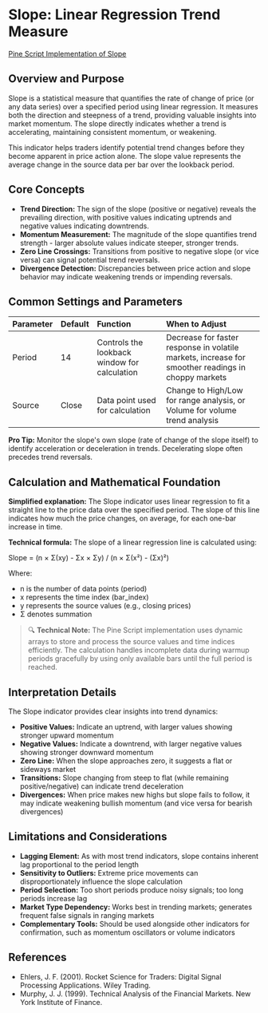 # Slope: Linear Regression Trend Measure

[Pine Script Implementation of Slope](https://github.com/mihakralj/pinescript/blob/main/indicators/numerics/slope.pine)

## Overview and Purpose

Slope is a statistical measure that quantifies the rate of change of price (or any data series) over a specified period using linear regression. It measures both the direction and steepness of a trend, providing valuable insights into market momentum. The slope directly indicates whether a trend is accelerating, maintaining consistent momentum, or weakening.

This indicator helps traders identify potential trend changes before they become apparent in price action alone. The slope value represents the average change in the source data per bar over the lookback period.

## Core Concepts

* **Trend Direction:** The sign of the slope (positive or negative) reveals the prevailing direction, with positive values indicating uptrends and negative values indicating downtrends.
* **Momentum Measurement:** The magnitude of the slope quantifies trend strength - larger absolute values indicate steeper, stronger trends.
* **Zero Line Crossings:** Transitions from positive to negative slope (or vice versa) can signal potential trend reversals.
* **Divergence Detection:** Discrepancies between price action and slope behavior may indicate weakening trends or impending reversals.

## Common Settings and Parameters

| Parameter | Default | Function | When to Adjust |
| :-------- | :------ | :------- | :------------ |
| Period | 14 | Controls the lookback window for calculation | Decrease for faster response in volatile markets, increase for smoother readings in choppy markets |
| Source | Close | Data point used for calculation | Change to High/Low for range analysis, or Volume for volume trend analysis |

**Pro Tip:** Monitor the slope's own slope (rate of change of the slope itself) to identify acceleration or deceleration in trends. Decelerating slope often precedes trend reversals.

## Calculation and Mathematical Foundation

**Simplified explanation:**
The Slope indicator uses linear regression to fit a straight line to the price data over the specified period. The slope of this line indicates how much the price changes, on average, for each one-bar increase in time.

**Technical formula:**
The slope of a linear regression line is calculated using:

Slope = (n × Σ(xy) - Σx × Σy) / (n × Σ(x²) - (Σx)²)

Where:

* n is the number of data points (period)
* x represents the time index (bar_index)
* y represents the source values (e.g., closing prices)
* Σ denotes summation

> 🔍 **Technical Note:** The Pine Script implementation uses dynamic arrays to store and process the source values and time indices efficiently. The calculation handles incomplete data during warmup periods gracefully by using only available bars until the full period is reached.

## Interpretation Details

The Slope indicator provides clear insights into trend dynamics:

* **Positive Values:** Indicate an uptrend, with larger values showing stronger upward momentum
* **Negative Values:** Indicate a downtrend, with larger negative values showing stronger downward momentum
* **Zero Line:** When the slope approaches zero, it suggests a flat or sideways market
* **Transitions:** Slope changing from steep to flat (while remaining positive/negative) can indicate trend deceleration
* **Divergences:** When price makes new highs but slope fails to follow, it may indicate weakening bullish momentum (and vice versa for bearish divergences)

## Limitations and Considerations

* **Lagging Element:** As with most trend indicators, slope contains inherent lag proportional to the period length
* **Sensitivity to Outliers:** Extreme price movements can disproportionately influence the slope calculation
* **Period Selection:** Too short periods produce noisy signals; too long periods increase lag
* **Market Type Dependency:** Works best in trending markets; generates frequent false signals in ranging markets
* **Complementary Tools:** Should be used alongside other indicators for confirmation, such as momentum oscillators or volume indicators

## References

* Ehlers, J. F. (2001). Rocket Science for Traders: Digital Signal Processing Applications. Wiley Trading.
* Murphy, J. J. (1999). Technical Analysis of the Financial Markets. New York Institute of Finance.
